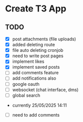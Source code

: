 # Create T3 App

## TODO

- [x] post attachments (file uploads)
- [x] added deleting route
- [x] file auto deleting cronjob
- [x] need to write post pages
- [x] implement likes
- [x] implement saved posts
- [ ] add comments feature
- [ ] add notifications also
- [ ] google oauth
- [ ] websocket (chat interface, dms)
- [ ] global search

- currently 25/05/2025 14:11

- [ ] need to add comments

